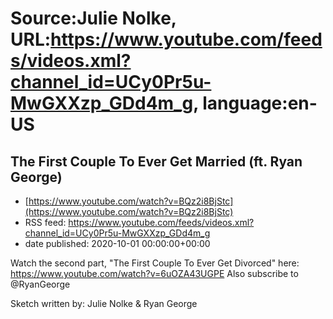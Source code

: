 # Source:Julie Nolke, URL:https://www.youtube.com/feeds/videos.xml?channel_id=UCy0Pr5u-MwGXXzp_GDd4m_g, language:en-US

## The First Couple To Ever Get Married (ft. Ryan George)
 - [https://www.youtube.com/watch?v=BQz2i8BjStc](https://www.youtube.com/watch?v=BQz2i8BjStc)
 - RSS feed: https://www.youtube.com/feeds/videos.xml?channel_id=UCy0Pr5u-MwGXXzp_GDd4m_g
 - date published: 2020-10-01 00:00:00+00:00

Watch the second part, "The First Couple To Ever Get Divorced" here: https://www.youtube.com/watch?v=6uOZA43UGPE
Also subscribe to @RyanGeorge 

Sketch written by: Julie Nolke & Ryan George

